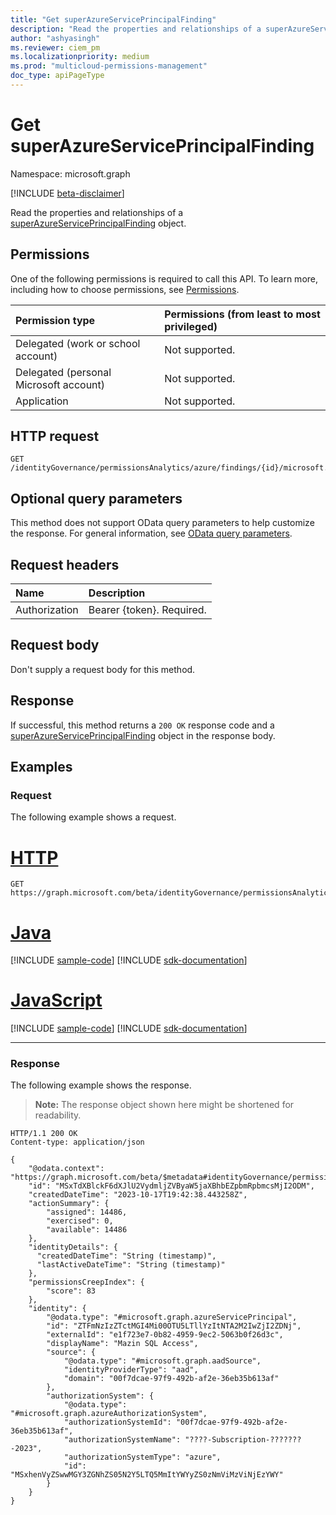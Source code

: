 ```yaml
---
title: "Get superAzureServicePrincipalFinding"
description: "Read the properties and relationships of a superAzureServicePrincipalFinding object."
author: "ashyasingh"
ms.reviewer: ciem_pm
ms.localizationpriority: medium
ms.prod: "multicloud-permissions-management"
doc_type: apiPageType
---
```


# Get superAzureServicePrincipalFinding

Namespace: microsoft.graph

[!INCLUDE [beta-disclaimer](../../includes/beta-disclaimer.md)]

Read the properties and relationships of a [superAzureServicePrincipalFinding](../resources/superazureserviceprincipalfinding.md) object.

## Permissions
One of the following permissions is required to call this API. To learn more, including how to choose permissions, see [Permissions](/graph/permissions-reference).

|Permission type|Permissions (from least to most privileged)|
|:---|:---|
|Delegated (work or school account)|Not supported.|
|Delegated (personal Microsoft account)|Not supported.|
|Application|Not supported.|

## HTTP request

<!-- {
  "blockType": "ignored"
}
-->
``` http
GET /identityGovernance/permissionsAnalytics/azure/findings/{id}/microsoft.graph.superAzureServicePrincipalFinding
```

## Optional query parameters

This method does not support OData query parameters to help customize the response. For general information, see [OData query parameters](/graph/query-parameters).

## Request headers

|Name|Description|
|:---|:---|
|Authorization|Bearer {token}. Required.|

## Request body
Don't supply a request body for this method.

## Response

If successful, this method returns a `200 OK` response code and a [superAzureServicePrincipalFinding](../resources/superazureserviceprincipalfinding.md) object in the response body.

## Examples

### Request

The following example shows a request.
# [HTTP](#tab/http)
<!-- {
  "blockType": "request",
  "name": "get_superazureserviceprincipalfinding"
}
-->
``` http
GET https://graph.microsoft.com/beta/identityGovernance/permissionsAnalytics/azure/findings/MSxTdXBlckF6dXJlU2VydmljZVByaW5jaXBhbEZpbmRpbmcsMjI2ODM/microsoft.graph.superAzureServicePrincipalFinding
```

# [Java](#tab/java)
[!INCLUDE [sample-code](../includes/snippets/java/get-superazureserviceprincipalfinding-java-snippets.md)]
[!INCLUDE [sdk-documentation](../includes/snippets/snippets-sdk-documentation-link.md)]

# [JavaScript](#tab/javascript)
[!INCLUDE [sample-code](../includes/snippets/javascript/get-superazureserviceprincipalfinding-javascript-snippets.md)]
[!INCLUDE [sdk-documentation](../includes/snippets/snippets-sdk-documentation-link.md)]

---

### Response

The following example shows the response.
>**Note:** The response object shown here might be shortened for readability.
<!-- {
  "blockType": "response",
  "truncated": true,
  "@odata.type": "microsoft.graph.superAzureServicePrincipalFinding"
}
-->
``` http
HTTP/1.1 200 OK
Content-type: application/json

{
    "@odata.context": "https://graph.microsoft.com/beta/$metadata#identityGovernance/permissionsAnalytics/azure/findings/microsoft.graph.superAzureServicePrincipalFinding/$entity",
    "id": "MSxTdXBlckF6dXJlU2VydmljZVByaW5jaXBhbEZpbmRpbmcsMjI2ODM",
    "createdDateTime": "2023-10-17T19:42:38.443258Z",
    "actionSummary": {
        "assigned": 14486,
        "exercised": 0,
        "available": 14486
    },
    "identityDetails": {
      "createdDateTime": "String (timestamp)",
      "lastActiveDateTime": "String (timestamp)"
    },
    "permissionsCreepIndex": {
        "score": 83
    },
    "identity": {
        "@odata.type": "#microsoft.graph.azureServicePrincipal",
        "id": "ZTFmNzIzZTctMGI4Mi00OTU5LTllYzItNTA2M2IwZjI2ZDNj",
        "externalId": "e1f723e7-0b82-4959-9ec2-5063b0f26d3c",
        "displayName": "Mazin SQL Access",
        "source": {
            "@odata.type": "#microsoft.graph.aadSource",
            "identityProviderType": "aad",
            "domain": "00f7dcae-97f9-492b-af2e-36eb35b613af"
        },
        "authorizationSystem": {
            "@odata.type": "#microsoft.graph.azureAuthorizationSystem",
            "authorizationSystemId": "00f7dcae-97f9-492b-af2e-36eb35b613af",
            "authorizationSystemName": "????-Subscription-???????-2023",
            "authorizationSystemType": "azure",
            "id": "MSxhenVyZSwwMGY3ZGNhZS05N2Y5LTQ5MmItYWYyZS0zNmViMzViNjEzYWY"
        }
    }
}
```
